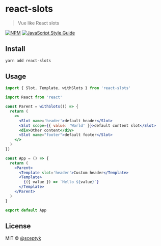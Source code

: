 # react-slots

> Vue like React slots

[![NPM](https://img.shields.io/npm/v/react-slots.svg)](https://www.npmjs.com/package/react-slots) [![JavaScript Style Guide](https://img.shields.io/badge/code_style-standard-brightgreen.svg)](https://standardjs.com)

## Install

```bash
yarn add react-slots
```

## Usage

```jsx
import { Slot, Template, withSlots } from 'react-slots'

import React from 'react'

const Parent = withSlots(() => {
  return (
    <>
      <Slot name='header'>default header</Slot>
      <Slot scope={{ value: 'World' }}>default content slot</Slot>
      <div>Other content</div>
      <Slot name="footer">default footer</Slot>
    </>
  )
})

const App = () => {
  return (
    <Parent>
      <Template slot='header'>Custom header</Template>
      <Template>
        {({ value }) => `Hello ${value}`}
      </Template>
    </Parent>
  )
}

export default App
```

## License

MIT © [@sceptyk](https://github.com/@sceptyk)
